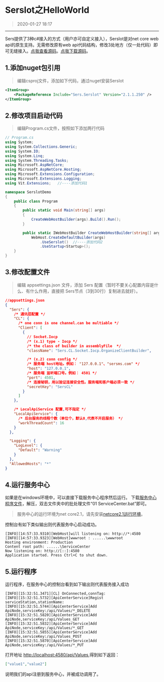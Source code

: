 # Serslot之HelloWorld
>2020-01-27 18:17

------------

Sers提供了3种c#接入的方式（用户亦可自定义接入），Serslot是对net core web api的原生支持。无需修改原有web api代码结构，修改3处地方（仅一处代码）即可无缝接入。[点我查看源码](https://github.com/sersms/sersms.github.io/tree/master/code/SerslotDemo2.1.1.250)。[点我下载源码](https://sersms.github.io/file/demo/SerslotDemo2.1.1.250.zip)。

## 1.添加nuget包引用
>编辑csproj文件，添加如下代码，通过nuget安装Serslot

```xml
<ItemGroup>
	<PackageReference Include="Sers.Serslot" Version="2.1.1.250" />
</ItemGroup>
```

## 2.修改项目启动代码
>编辑Program.cs文件，按照如下添加两行代码

```csharp
// Program.cs
using System;
using System.Collections.Generic;
using System.IO;
using System.Linq;
using System.Threading.Tasks;
using Microsoft.AspNetCore;
using Microsoft.AspNetCore.Hosting;
using Microsoft.Extensions.Configuration;
using Microsoft.Extensions.Logging;
using Vit.Extensions;   //----添加代码1

namespace SerslotDemo
{
    public class Program
    {
        public static void Main(string[] args)
        {
            CreateWebHostBuilder(args).Build().Run();
        }

        public static IWebHostBuilder CreateWebHostBuilder(string[] args) =>
            WebHost.CreateDefaultBuilder(args)
                .UseSerslot()  //----添加代码2
                .UseStartup<Startup>();
    }
}

```

## 3.修改配置文件
>编辑 appsettings.json 文件，添加 Sers 配置（暂时不要关心配置内容是什么、有什么作用，直接把 Sers节点（3到30行）复制进去就好）。

```json
//appsettings.json
{
  "Sers": {
    /* 通讯层配置 */
    "CL": {      
      /* one conn is one channel.can be multiable */
      "Client": [
        {
          // Socket.Iocp
          /* (x.1) type - Iocp */
          /* the class of builder in assemblyFile  */
          "className": "Sers.CL.Socket.Iocp.OrganizeClientBuilder",

          /* (x.2) conn config */
          /* 服务端 host地址。例如： "127.0.0.1"、"sersms.com" */
          "host": "127.0.0.1",
          /* 服务端 监听端口号。例如： 4501 */
          "port": 4501,
          /* 连接秘钥，用以验证连接安全性。服务端和客户端必须一致 */
          "secretKey": "SersCL"
        }
      ]
    },

    /* LocalApiService 配置,可不指定 */
    "LocalApiService": {
      /* 后台服务的线程个数（单位个，默认0,代表不开启服务） */
      "workThreadCount": 16
    }    
  },

  "Logging": {
    "LogLevel": {
      "Default": "Warning"
    }
  },
  "AllowedHosts": "*"
}

```


## 4.运行服务中心
如果是在windows环境中，可以直接下载服务中心程序然后运行。
下载[服务中心程序文件](https://sersms.github.io/file/Sers/Sers2.1.1.250/SersPublish2.1.1.250.zip)，解压，双击文件夹中的批处理文件“01 ServiceCenter.bat”即可。
>服务中心的运行环境为net core2.1，请先安装[netcore2.1运行环境](https://sersms.github.io/?md/解析Sers微服务/0.1windows安装netcore2.1运行环境.md)。

控制台有如下类似输出则代表服务中心启动成功。
```
[INFO][14:57:33.9310][WebHost]will listening on: http://*:4580
[INFO][14:57:33.9323][WebHost]wwwroot : ......\wwwroot
Hosting environment: Production
Content root path: ......\ServiceCenter
Now listening on: http://[::]:4580
Application started. Press Ctrl+C to shut down.
```

 ## 5.运行程序
 运行程序，在服务中心的控制台看到如下输出则代表服务接入成功
 
 ```
[INFO][15:32:51.3471][CL] OnConnected,connTag:
[INFO][15:32:51.5732][ApiCenterService]Regist serviceStation,stationName:
[INFO][15:32:51.5744][ApiCenterService]Add ApiNode,serviceKey:/api/Values/*_DELETE
[INFO][15:32:51.5820][ApiCenterService]Add ApiNode,serviceKey:/api/Values_GET
[INFO][15:32:51.5832][ApiCenterService]Add ApiNode,serviceKey:/api/Values/*_GET
[INFO][15:32:51.5855][ApiCenterService]Add ApiNode,serviceKey:/api/Values_POST
[INFO][15:32:51.5870][ApiCenterService]Add ApiNode,serviceKey:/api/Values/*_PUT
```
 
 打开地址 <http://localhost:4580/api/Values>,得到如下返回：
 ```json
["value1","value2"]
```
 说明我们的api注册到服务中心，并被成功调用了。
 









 